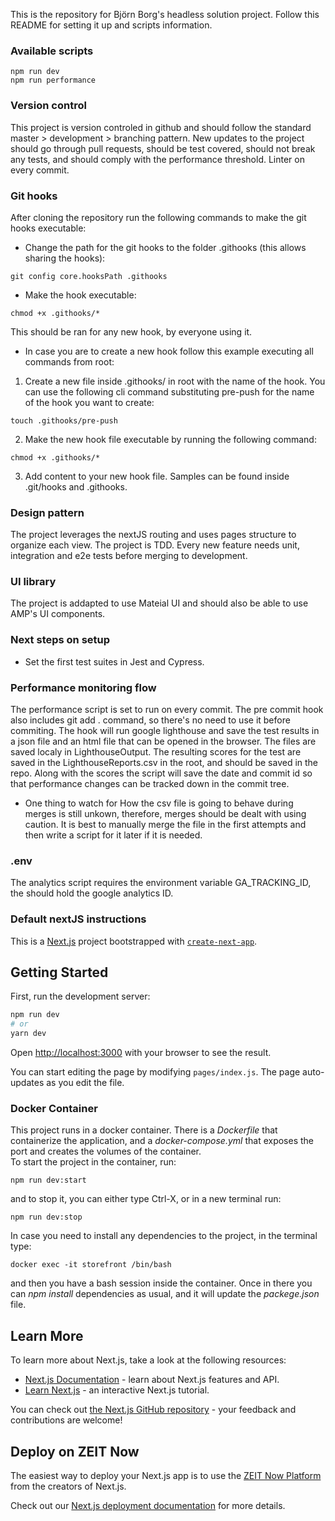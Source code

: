 This is the repository for Björn Borg's headless solution project. Follow this README for setting it up and scripts information.

### Available scripts

```
npm run dev
npm run performance
```

### Version control

This project is version controled in github and should follow the standard master > development > branching pattern. New updates to the project should go through pull requests, should be test covered, should not break any tests, and should comply with the performance threshold. Linter on every commit.

### Git hooks

After cloning the repository run the following commands to make the git hooks executable:

- Change the path for the git hooks to the folder .githooks (this allows sharing the hooks):

```
git config core.hooksPath .githooks
```

- Make the hook executable:

```
chmod +x .githooks/*
```

This should be ran for any new hook, by everyone using it.

- In case you are to create a new hook follow this example executing all commands from root:

1. Create a new file inside .githooks/ in root with the name of the hook. You can use the following cli command substituting pre-push for the name of the hook you want to create:

```
touch .githooks/pre-push
```

2. Make the new hook file executable by running the following command:

```
chmod +x .githooks/*
```

3. Add content to your new hook file. Samples can be found inside .git/hooks and .githooks.

### Design pattern

The project leverages the nextJS routing and uses pages structure to organize each view.
The project is TDD. Every new feature needs unit, integration and e2e tests before merging to development.

### UI library

The project is addapted to use Mateial UI and should also be able to use AMP's UI components.

### Next steps on setup

- Set the first test suites in Jest and Cypress.

### Performance monitoring flow

The performance script is set to run on every commit. The pre commit hook also includes git add . command, so there's no need to use it before commiting. The hook will run google lighthouse and save the test results in a json file and an html file that can be opened in the browser. The files are saved localy in LighthouseOutput.
The resulting scores for the test are saved in the LighthouseReports.csv in the root, and should be saved in the repo. Along with the scores the script will save the date and commit id so that performance changes can be tracked down in the commit tree.

- One thing to watch for
  How the csv file is going to behave during merges is still unkown, therefore, merges should be dealt with using caution. It is best to manually merge the file in the first attempts and then write a script for it later if it is needed.

### .env

The analytics script requires the environment variable GA_TRACKING_ID, the should hold the google analytics ID.

### Default nextJS instructions

This is a [Next.js](https://nextjs.org/) project bootstrapped with [`create-next-app`](https://github.com/zeit/next.js/tree/canary/packages/create-next-app).

## Getting Started

First, run the development server:

```bash
npm run dev
# or
yarn dev
```

Open [http://localhost:3000](http://localhost:3000) with your browser to see the result.

You can start editing the page by modifying `pages/index.js`. The page auto-updates as you edit the file.

### Docker Container

This project runs in a docker container. There is a <i>Dockerfile</i> that containerize the application, and a <i>docker-compose.yml</i>
that exposes the port and creates the volumes of the container.  
To start the project in the container, run:  

``npm run dev:start``  

and to stop it, you can either type Ctrl-X, or in a new terminal run:

``npm run dev:stop``

In case you need to install any dependencies to the project, in the terminal type:

``docker exec -it storefront /bin/bash``

and then you have a bash session inside the container. Once in there you can <i>npm install</i> dependencies as usual, and it will update the <i>packege.json</i> file.

## Learn More

To learn more about Next.js, take a look at the following resources:

- [Next.js Documentation](https://nextjs.org/docs) - learn about Next.js features and API.
- [Learn Next.js](https://nextjs.org/learn) - an interactive Next.js tutorial.

You can check out [the Next.js GitHub repository](https://github.com/zeit/next.js/) - your feedback and contributions are welcome!

## Deploy on ZEIT Now

The easiest way to deploy your Next.js app is to use the [ZEIT Now Platform](https://zeit.co/import?utm_medium=default-template&filter=next.js&utm_source=create-next-app&utm_campaign=create-next-app-readme) from the creators of Next.js.

Check out our [Next.js deployment documentation](https://nextjs.org/docs/deployment) for more details.
